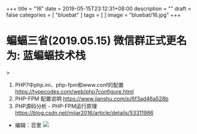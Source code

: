 +++
title = "16"
date = 2019-05-15T23:12:31+08:00
description = ""
draft = false
categories = [
    "bluebat"
]
tags = [
]
image = "bluebat/16.jpg"
+++

# 蝙蝠三省(2019.05.15) 微信群正式更名为: 蓝蝙蝠技术栈
&gt; 
1. PHP7中php.ini、php-fpm和www.conf的配置 https://typecodes.com/web/php7configure.html
2. PHP-FPM 配置说明 https://www.jianshu.com/p/6f3ad46a528b
3. PHP源码分析 - PHP-FPM运行原理 https://blog.csdn.net/mijar2016/article/details/53311986

- 编辑：百里
![](http://bbs.sgfoot.com/upload/images/201905/23_14_56_86648)